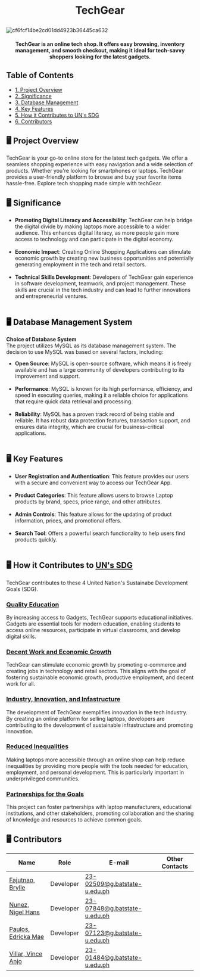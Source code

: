 # <p align="center"> TechGear </p>
![cf6fcf14be2cd01dd4923b36445ca632](https://github.com/user-attachments/assets/ed0ed199-02a1-4d59-bdfc-90a5f4805b6f)
#### <p align="center">TechGear is an online tech shop. It offers easy browsing, inventory management, and smooth checkout, making it ideal for tech-savvy shoppers looking for the latest gadgets.</p>

## Table of Contents
-  [1. Project Overview](#proj-obv)
-  [2. Significance](#sig)
-  [3. Database Management](#db)
-  [4. Key Features](#key)
-  [5. How it Contributes to UN's SDG](#un) 
-  [6. Contributors](#contrib) 


## <a id = "proj-obv"> 🖥 Project Overview </a> <br>
TechGear is your go-to online store for the latest tech gadgets. We offer a seamless shopping experience with easy navigation and a wide selection of products. Whether you're looking for smartphones or laptops. TechGear provides a user-friendly platform to browse and buy your favorite items hassle-free. Explore tech shopping made simple with techGear.
<br>

##  <a id = "sig"> 🖥 Significance </a><br>
- <b> Promoting Digital Literacy and Accessibility</b>: TechGear can help bridge the digital divide by making laptops more accessible to a wider audience. This enhances digital literacy, as more people gain more access to technology and can participate in the digital economy.<br><br>
- <b>Economic Impact</b>: Creating Online Shopping Applications can stimulate economic growth by creating new business opportunities and potentially generating employment in the tech and retail sectors.<br><br>
- <b>Technical Skills Development</b>: Developers of TechGear gain experience in software development, teamwork, and project management. These skills are crucial in the tech industry and can lead to further innovations and entrepreneurial ventures.<br><br>

## <span style="color: black;" id="db"> 🖥 Database Management System </span><br>
<b>Choice of Database System </b><br>
The project utilizes MySQL as its database management system. The decision to use MySQL was based on several factors, including:
- <b>Open Source</b>: MySQL is open-source software, which means it is freely available and has a large community of developers contributing to its improvement and support.
<br><br>
- <b>Performance</b>: MySQL is known for its high performance, efficiency, and speed in executing queries, making it a reliable choice for applications that require quick data retrieval and processing.
<br><br>
- <b>Reliability</b>: MySQL has a proven track record of being stable and reliable. It has robust data protection features, transaction support, and ensures data integrity, which are crucial for business-critical applications.
<br><br>

##  <a id = "key"> 🖥 Key Features </a><br>
- <b> User Registration and Authentication</b>: This feature provides our users with a secure and convenient way to access our TechGear App.<br><br>
- <b>Product Categories</b>: This feature allows users to browse Laptop products by brand, specs, price range, and other attributes.<br><br>
- <b>Admin Controls</b>: This feature allows for the updating of product information, prices, and promotional offers.<br><br>
- <b>Search Tool</b>: Offers a powerful search functionality to help users find products quickly.<br><br>

## <a id = "un"> 🖥 How it Contributes to [UN's SDG](https://education.nationalgeographic.org/resource/sustainable-development-goals/ "Sustainable Development Goals")</a><br>
TechGear contributes to these 4 United Nation's Sustainabe Development Goals (SDG). 

### [**Quality Education**](https://sdgs.un.org/goals/goal4 "SDG 4: Quality Education")
By increasing access to Gadgets, TechGear supports educational initiatives. Gadgets are essential tools for modern education, enabling students to access online resources, participate in virtual classrooms, and develop digital skills.

### [**Decent Work and Economic Growth**](https://sdgs.un.org/goals/goal8 "SDG 8: Decent Work and Economic Growth")
TechGear can stimulate economic growth by promoting e-commerce and creating jobs in technology and retail sectors. This aligns with the goal of fostering sustainable economic growth, productive employment, and decent work for all.

### [**Industry, Innovation, and Infastructure**](https://sdgs.un.org/goals/goal9 "SDG 9: Industry, Innovation, and Infastructure")
The development of TechGear exemplifies innovation in the tech industry. By creating an online platform for selling laptops, developers are contributing to the development of sustainable infrastructure and promoting innovation.

### [**Reduced Inequalities**](https://sdgs.un.org/goals/goal10 "SDG 10: Reduced Inequalities:")
Making laptops more accessible through an online shop can help reduce inequalities by providing more people with the tools needed for education, employment, and personal development. This is particularly important in underprivileged communities.

### [**Partnerships for the Goals**](https://sdgs.un.org/goals/goal17 "SDG 17: Partnerships for the Goals:")
This project can foster partnerships with laptop manufacturers, educational institutions, and other stakeholders, promoting collaboration and the sharing of knowledge and resources to achieve common goals.

##  <a id = "contrib"> 🖥‍ Contributors </a> <br>
| Name | Role | E-mail | Other Contacts |
| --- | --- | --- | --- |
| <a href = "https://github.com/DanielleZiac">Fajutnao, Brylle</a> | Developer | 23-02509@g.batstate-u.edu.ph|   |
| <a href = "https://github.com/LanceAndrei04">Nunez, Nigel Hans</a>|  Developer  | 23-07848@g.batstate-u.edu.ph |  |
| <a href = "https://github.com/AeronEvangelista">Paulos, Edricka Mae</a>| Developer | 23-07123@g.batstate-u.edu.ph | |
| <a href = "https://github.com/T>">Villar, Vince Anjo</a>| Developer | 23-01484@g.batstate-u.edu.ph | |
